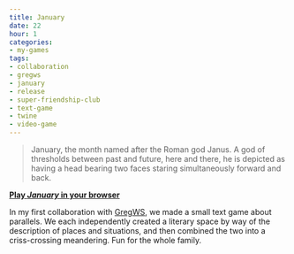 ```yaml
---
title: January
date: 22
hour: 1
categories:
- my-games
tags:
- collaboration
- gregws
- january
- release
- super-friendship-club
- text-game
- twine
- video-game
---
```


> January, the month named after the Roman god Janus. A god of thresholds between past and future, here and there, he is depicted as having a head bearing two faces staring simultaneously forward and back.

[**Play _January_ in your browser**](http://www.agj.cl/files/games/january/)

In my first collaboration with [GregWS](http://gregws.ca/), we made a small text game about parallels. We each independently created a literary space by way of the description of places and situations, and then combined the two into a criss-crossing meandering. Fun for the whole family.
